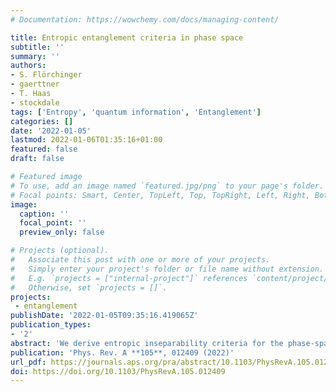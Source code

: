 ```yaml
---
# Documentation: https://wowchemy.com/docs/managing-content/

title: Entropic entanglement criteria in phase space
subtitle: ''
summary: ''
authors:
- S. Flörchinger
- gaerttner
- T. Haas
- stockdale
tags: ['Entropy', 'quantum information', 'Entanglement']
categories: []
date: '2022-01-05'
lastmod: 2022-01-06T01:35:16+01:00
featured: false
draft: false

# Featured image
# To use, add an image named `featured.jpg/png` to your page's folder.
# Focal points: Smart, Center, TopLeft, Top, TopRight, Left, Right, BottomLeft, Bottom, BottomRight.
image:
  caption: ''
  focal_point: ''
  preview_only: false

# Projects (optional).
#   Associate this post with one or more of your projects.
#   Simply enter your project's folder or file name without extension.
#   E.g. `projects = ["internal-project"]` references `content/project/deep-learning/index.md`.
#   Otherwise, set `projects = []`.
projects:
 - entanglement
publishDate: '2022-01-05T09:35:16.419065Z'
publication_types:
- '2'
abstract: 'We derive entropic inseparability criteria for the phase-space representation of quantum states. In contrast to criteria involving differential entropies of marginal phase-space distributions, our criteria are based on a joint distribution known as the Husimi Q distribution. This distribution is experimentally accessible in cold atoms, circuit QED architectures, and photonic systems, and bears practical advantages compared to the detection of marginals. We exemplify the strengths of our entropic approach by considering several classes of non-Gaussian states where second-order criteria fail. We show that our criteria certify entanglement in previously undetectable regions, highlighting the strength of using the Husimi Q distribution for entanglement detection.'
publication: 'Phys. Rev. A **105**, 012409 (2022)'
url_pdf: https://journals.aps.org/pra/abstract/10.1103/PhysRevA.105.012409
doi: https://doi.org/10.1103/PhysRevA.105.012409
---
```

